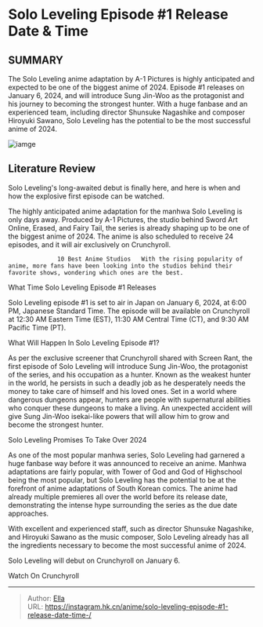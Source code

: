 # Solo Leveling Episode #1 Release Date &amp; Time 


## SUMMARY 



  The Solo Leveling anime adaptation by A-1 Pictures is highly anticipated and expected to be one of the biggest anime of 2024.   Episode #1 releases on January 6, 2024, and will introduce Sung Jin-Woo as the protagonist and his journey to becoming the strongest hunter.   With a huge fanbase and an experienced team, including director Shunsuke Nagashike and composer Hiroyuki Sawano, Solo Leveling has the potential to be the most successful anime of 2024.  

![iamge](https://static1.srcdn.com/wordpress/wp-content/uploads/2023/12/solo-leveling.jpg)

## Literature Review

Solo Leveling&#39;s long-awaited debut is finally here, and here is when and how the explosive first episode can be watched.




The highly anticipated anime adaptation for the manhwa Solo Leveling is only days away. Produced by A-1 Pictures, the studio behind Sword Art Online, Erased, and Fairy Tail, the series is already shaping up to be one of the biggest anime of 2024. The anime is also scheduled to receive 24 episodes, and it will air exclusively on Crunchyroll.




                  10 Best Anime Studios   With the rising popularity of anime, more fans have been looking into the studios behind their favorite shows, wondering which ones are the best.   


 What Time Solo Leveling Episode #1 Releases 

 

Solo Leveling episode #1 is set to air in Japan on January 6, 2024, at 6:00 PM, Japanese Standard Time. The episode will be available on Crunchyroll at 12:30 AM Eastern Time (EST), 11:30 AM Central Time (CT), and 9:30 AM Pacific Time (PT). 



 What Will Happen In Solo Leveling Episode #1? 
          

As per the exclusive screener that Crunchyroll shared with Screen Rant, the first episode of Solo Leveling will introduce Sung Jin-Woo, the protagonist of the series, and his occupation as a hunter. Known as the weakest hunter in the world, he persists in such a deadly job as he desperately needs the money to take care of himself and his loved ones. Set in a world where dangerous dungeons appear, hunters are people with supernatural abilities who conquer these dungeons to make a living. An unexpected accident will give Sung Jin-Woo isekai-like powers that will allow him to grow and become the strongest hunter.






 Solo Leveling Promises To Take Over 2024 
          

As one of the most popular manhwa series, Solo Leveling had garnered a huge fanbase way before it was announced to receive an anime. Manhwa adaptations are fairly popular, with Tower of God and God of Highschool being the most popular, but Solo Leveling has the potential to be at the forefront of anime adaptations of South Korean comics. The anime had already multiple premieres all over the world before its release date, demonstrating the intense hype surrounding the series as the due date approaches.

With excellent and experienced staff, such as director Shunsuke Nagashike, and Hiroyuki Sawano as the music composer, Solo Leveling already has all the ingredients necessary to become the most successful anime of 2024.

Solo Leveling will debut on Crunchyroll on January 6.




Watch On Crunchyroll



---

> Author: [Ella](https://instagram.hk.cn/)  
> URL: https://instagram.hk.cn/anime/solo-leveling-episode-#1-release-date-time-/  

